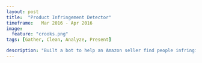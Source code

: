 ```yaml
---
layout: post
title:  "Product Infringement Detector"
timeframe:   Mar 2016 - Apr 2016
image:
  feature: "crooks.png"
tags: [Gather, Clean, Analyze, Present]

description: "Built a bot to help an Amazon seller find people infringing on his Copyright.  Bots gathered all sellers of Kangaroo products and presented them in an interface to be marked as valid resellers or invalid resellers.  A team of lawyers is emailed daily with all infringers."
---
```

